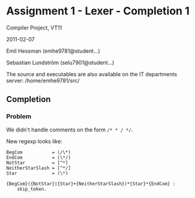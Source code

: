 # Assignment 1 - Lexer - Completion 1

Compiler Project, VT11

2011-02-07

Emil Hessman (emhe9781@student...)

Sebastian Lundström (selu7901@student...)

The source and executables are also available on the IT departments server:
/home/emhe9781/src/

## Completion

### Problem

We didn't handle comments on the form `/* * / */`.

New regexp looks like:

    BegCom           = (/\*)
    EndCom           = (\*/)
    NotStar          = [^*]
    NeitherStarSlash = [^*/]
    Star             = (\*)

    {BegCom}({NotStar}|{Star}+{NeitherStarSlash})*{Star}*{EndCom} :
        skip_token.
